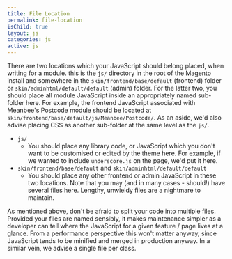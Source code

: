 ```yaml
---
title: File Location
permalink: file-location
isChild: true
layout: js
categories: js
active: js
---
```


There are two locations which your JavaScript should belong placed, when writing for a module. this is the `js/` directory in the root of the Magento install and somewhere in the `skin/frontend/base/default` (frontend) folder or `skin/adminhtml/default/default` (admin) folder. For the latter two, you should place all module JavaScript inside an appropriately named sub-folder here. For example, the frontend JavaScript associated with Meanbee's Postcode module should be located at `skin/frontend/base/default/js/Meanbee/Postcode/`. As an aside, we'd also advise placing CSS as another sub-folder at the same level as the `js/`.

- `js/`
	- You should place any library code, or JavaScript which you don't want to be customised or edited by the theme here. For example, if we wanted to include `underscore.js` on the page, we'd put it here.
- `skin/frontend/base/default` and `skin/adminhtml/default/default`
	- You should place any other frontend or admin JavaScript in these two locations. Note that you may (and in many cases - should!) have several files here. Lengthy, unwieldy files are a nightmare to maintain. 

As mentioned above, don't be afraid to split your code into multiple files. Provided your files are named sensibly, it makes maintenance simpler as a developer can tell where the JavaScript for a given feature / page lives at a glance. From a performance perspective this won't matter anyway, since JavaScript tends to be minified and merged in production anyway. In a similar vein, we advise a single file per class.